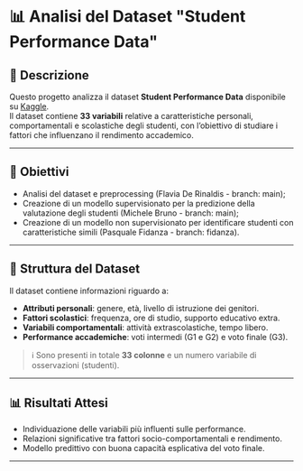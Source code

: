 # 📊 Analisi del Dataset "Student Performance Data"

## 📌 Descrizione
Questo progetto analizza il dataset **Student Performance Data** disponibile su [Kaggle](https://www.kaggle.com/datasets/devansodariya/student-performance-data).  
Il dataset contiene **33 variabili** relative a caratteristiche personali, comportamentali e scolastiche degli studenti, con l’obiettivo di studiare i fattori che influenzano il rendimento accademico.

---

## 🎯 Obiettivi
- Analisi del dataset e preprocessing (Flavia De Rinaldis - branch: main);
- Creazione di un modello supervisionato per la predizione della valutazione degli studenti (Michele Bruno - branch: main);
- Creazione di un modello non supervisionato per identificare studenti con caratteristiche simili (Pasquale Fidanza - branch: fidanza).

---

## 📂 Struttura del Dataset
Il dataset contiene informazioni riguardo a:
- **Attributi personali**: genere, età, livello di istruzione dei genitori.  
- **Fattori scolastici**: frequenza, ore di studio, supporto educativo extra.  
- **Variabili comportamentali**: attività extrascolastiche, tempo libero.  
- **Performance accademiche**: voti intermedi (G1 e G2) e voto finale (G3).  

> ℹ️ Sono presenti in totale **33 colonne** e un numero variabile di osservazioni (studenti).  


---

## 📊 Risultati Attesi
- Individuazione delle variabili più influenti sulle performance.  
- Relazioni significative tra fattori socio-comportamentali e rendimento.  
- Modello predittivo con buona capacità esplicativa del voto finale.  

---
